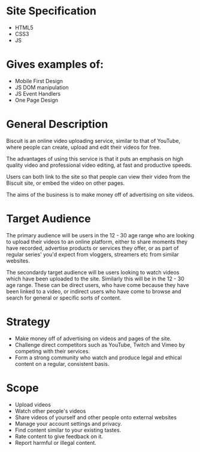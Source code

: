 # Site Specification

* HTML5
* CSS3
* JS


# Gives examples of:

* Mobile First Design
* JS DOM manipulation
* JS Event Handlers
* One Page Design


# General Description

Biscuit is an online video uploading service, similar to that of YouTube, where people can create, upload and edit their videos for free.

The advantages of using this service is that it puts an emphasis on high quality video and professional video editing, at fast and productive speeds.

Users can both link to the site so that people can view their video from the Biscuit site, or embed the video on other pages. 

The aims of the business is to make money off of advertising on site videos. 


# Target Audience

The primary audience will be users in the 12 - 30 age range who are looking to upload their videos to an online platform, either to share moments they
have recorded, advertise products or services they offer, or as part of regular series' you'd expect from vloggers, streamers etc from similar websites.

The secondardy target audience will be users looking to watch videos which have been uploaded to the site. Similarly this will be in the 12 - 30 age
range. These can be direct users, who have come because they have been linked to a video, or indirect users who have come to browse and search for general
or specific sorts of content. 


# Strategy

* Make money off of advertising on videos and pages of the site.
* Challenge direct competitors such as YouTube, Twitch and Vimeo by competing with their services.
* Form a strong community who watch and produce legal and ethical content on a regular, consistent basis.


# Scope

* Upload videos
* Watch other people's videos
* Share videos of yourself and other people onto external websites
* Manage your account settings and privacy. 
* Find content similar to your existing tastes.
* Rate content to give feedback on it.
* Report harmful or illegal content. 
